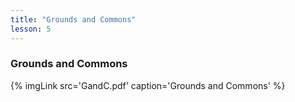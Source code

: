 ```yaml
---
title: "Grounds and Commons"
lesson: 5
---
```


### Grounds and Commons
<div class='flex'>
	{% imgLink src='GandC.pdf' caption='Grounds and Commons' %}
</div>
